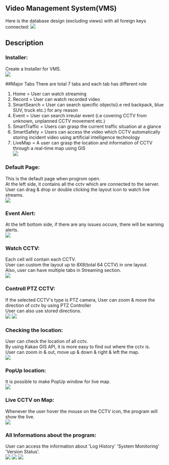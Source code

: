 ## Video Management System(VMS)
Here is the database design (excluding views) with all foreign keys connected:
![](Media/Database_design.png)

## Description

### Installer: <br/>
Create a Installer for VMS.<br/>
![](Media/Installer.png)

##Major Tabs
There are total 7 tabs and each tab has different role <br/>
1. Home = User can watch streaming <br/>
2. Record = User can watch recorded video <br/>
3. SmartSearch = User can search specific objects(i.e red backpack, blue SUV, truck etc.) for any reason <br/>
4. Event = User can search irreular event (i.e covering CCTV from unknown, unplanned CCTV movement etc.) <br/>
5. SmartTraffic = Users can grasp the current traffic situation at a glance <br/>
6. SmartSafety = Users can access the video which CCTV automatically storing incident video using artificial intelligence technology <br/>
7. LiveMap = A user can grasp the location and information of CCTV through a real-time map using GIS </br>
![](Media/major_tabs.png)

### Default Page: <br/>
This is the default page when progrom open.<br/>
At the left side, it contains all the cctv which are connected to the server. <br/>
User can drag & drop or double clicking the layout icon to watch live streams. <br/>
![](Media/Default.png)

### Event Alert: <br/>
At the left bottom side, if there are any issues occure, there will be warning alerts.<br/>
![](Media/event_alert.png)


### Watch CCTV: <br/>
Each cell will contain each CCTV.<br/>
User can custom the layout up to 8X8(total 64 CCTV) in one layout.<br/>
Also, user can have multiple tabs in Streaming section.<br/>
![](Media/cctv_controll.png)

### Controll PTZ CCTV: <br/>
If the selected CCTV's type is PTZ camera, User can zoom & move the direction of cctv by using PTZ Controller<br/>
User can also use stored directions.<br/>
![](Media/hamburger_menu.png)
![](Media/ptz_controller.png)

### Checking the location: <br/>
User can check the location of all cctv.<br/>
By using Kakao GIS API, it is more easy to find out where the cctv is.<br/>
User can zoom in & out, move up & down & right & left the map.<br/>
![](Media/cctv_location.png)

### PopUp location: <br/>
It is possible to make PopUp window for live map.<br/>
![](Media/PopUp.png)

### Live CCTV on Map: <br/>
Whenever the user hover the mouse on the CCTV icon, the program will show the live.<br/>
![](Media/live_cctv.png)

### All Informations about the program: <br/>
User can access the information about 'Log History' 'System Monitoring' 'Version Status'.<br/>
![](Media/log_history.png)
![](Media/system_monitoring.png)
![](Media/version_status.png)

